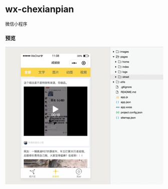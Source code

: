 # wx-chexianpian
微信小程序

### 预览

![image](https://github.com/islikai/wx-chexianpian/blob/master/images/home-min.jpg)

